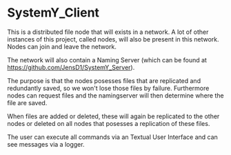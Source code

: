 # SystemY_Client
This is a distributed file node that will exists in a network. A lot of other instances of this project, called nodes, will also be present in this network. Nodes can join and leave the network.

The network will also contain a Naming Server (which can be found at https://github.com/JensD1/SystemY_Server).

The purpose is that the nodes posesses files that are replicated and redundantly saved, so we won't lose those files by failure. Furthermore nodes can request files and the namingserver will then determine where the file are saved. 

When files are added or deleted, these will again be replicated to the other nodes or deleted on all nodes that posesses a replication of these files.

The user can execute all commands via an Textual User Interface and can see messages via a logger.
